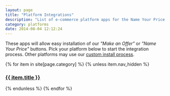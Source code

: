 ```yaml
---
layout: page
title: "Platform Integrations"
description: "List of e-commerce platform apps for the Name Your Price Button."
category: platforms
date: 2014-08-04 12:12:24
---
```


These apps will allow easy installation of our _"Make an Offer"_ or _"Name Your Price"_ buttons. Pick your platform below to start the integration process. Other platforms may use our [custom install process](/).

{% for item in site[page.category] %}
  {% unless item.nav_hidden %}
  <h3><a href="{{ item.url }}">{{ item.title }}</a></h3>
  {% endunless %}
{% endfor %}
